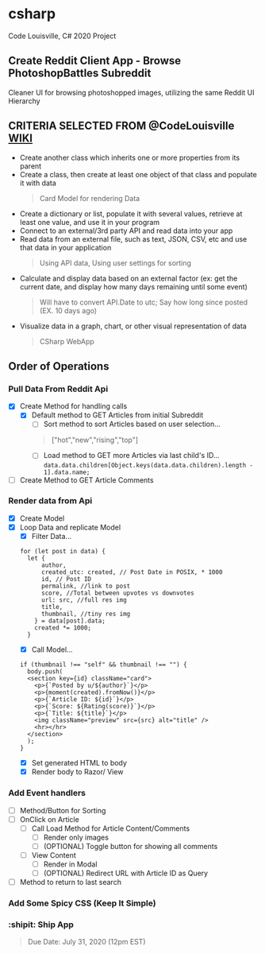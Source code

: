 # csharp
Code Louisville, C# 2020 Project
## Create Reddit Client App - Browse PhotoshopBattles Subreddit
Cleaner UI for browsing photoshopped images, utilizing the same Reddit UI Hierarchy

## CRITERIA SELECTED FROM @CodeLouisville [WIKI](https://github.com/CodeLouisville/Student-Resources/wiki/Project-Requirements)
- Create another class which inherits one or more properties from its parent
- Create a class, then create at least one object of that class and populate it with data
  > Card Model for rendering Data 
- Create a dictionary or list, populate it with several values, retrieve at least one value, and use it in your program
- Connect to an external/3rd party API and read data into your app
- Read data from an external file, such as text, JSON, CSV, etc and use that data in your application
  > Using API data, Using user settings for sorting
- Calculate and display data based on an external factor (ex: get the current date, and display how many days remaining until some event)
  > Will have to convert API.Date to utc; Say how long since posted (EX. 10 days ago)
- Visualize data in a graph, chart, or other visual representation of data
  > CSharp WebApp

## Order of Operations
### Pull Data From Reddit Api
  - [x] Create Method for handling calls
    - [x] Default method to GET Articles from initial Subreddit
      - [ ] Sort method to sort Articles based on user selection...
      > ["hot","new","rising","top"]
      - [ ] Load method to GET more Articles via last child's ID...
      ` data.data.children[Object.keys(data.data.children).length - 1].data.name; `
  - [ ] Create Method to GET Article Comments
### Render data from Api
  - [x] Create Model
  - [x] Loop Data and replicate Model
    - [x] Filter Data...
    ```
    for (let post in data) {
      let {
          author,
          created_utc: created, // Post Date in POSIX, * 1000
          id, // Post ID
          permalink, //link to post
          score, //Total between upvotes vs downvotes
          url: src, //full res img
          title,
          thumbnail, //tiny res img
        } = data[post].data;
        created *= 1000;
      }
    ```
    - [x] Call Model...
    ```
    if (thumbnail !== "self" && thumbnail !== "") {
      body.push(
      <section key={id} className="card">
        <p>{`Posted by u/${author}`}</p>
        <p>{moment(created).fromNow()}</p>
        <p>{`Article ID: ${id}`}</p>
        <p>{`Score: ${Rating(score)}`}</p>
        <p>{`Title: ${title}`}</p>
        <img className="preview" src={src} alt="title" />
        <hr></hr>
      </section>
      );
    }
    ```
    - [x] Set generated HTML to body
    - [x] Render body to Razor/ View
### Add Event handlers
  - [ ] Method/Button for Sorting
  - [ ] OnClick on Article
    - [ ] Call Load Method for Article Content/Comments
      - [ ] Render only images
      - [ ] \(OPTIONAL) Toggle button for showing all comments
    - [ ] View Content
      - [ ] Render in Modal
      - [ ] \(OPTIONAL) Redirect URL with Article ID as Query
  - [ ] Method to return to last search
### Add Some Spicy CSS \(Keep It Simple)
### :shipit: Ship App
  > Due Date: July 31, 2020 (12pm EST)
